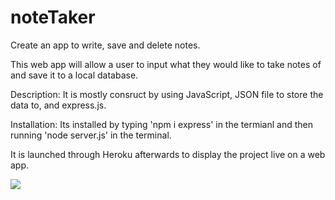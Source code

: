 # noteTaker
Create an app to write, save and delete notes.

This web app will allow a user to input what they would like to take notes of and save it to a local database.

Description:
It is mostly consruct by using JavaScript, JSON file to store the data to, and express.js.

Installation:
Its installed by typing 'npm i express' in the termianl and then running 'node server.js' in the terminal.

It is launched through Heroku afterwards to display the project live on a web app.

![]('./Develop/public/assets/screenshot.png)
